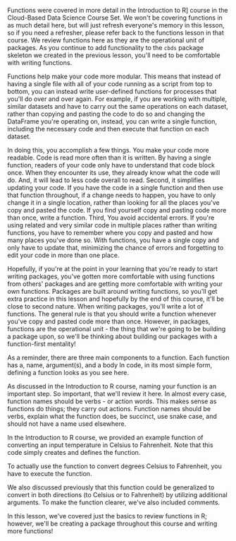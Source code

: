 Functions were covered in more detail in the Introduction to R] course in the Cloud-Based Data Science Course Set. We won't be covering functions in as much detail here, but will just refresh everyone's memory in this lesson, so if you need a refresher, please refer back to the functions lesson in that course. We review functions here as they are the operational unit of packages. As you continue to add functionality to the `cbds` package skeleton we created in the previous lesson, you'll need to be comfortable with writing functions. 

Functions help make your code more modular. This means that instead of having a single file with all of your code running as a script from top to bottom, you can instead write user-defined functions for processes that you'll do over and over again. For example, if you are working with multiple, similar datasets and have to carry out the same operations on each dataset, rather than copying and pasting the code to do so and changing the DataFrame you're operating on, instead, you can write a single function, including the necessary code and then execute that function on each dataset. 

In doing this, you accomplish a few things. You make your code more readable. Code is read more often than it is written. By having a single function, readers of your code only have to understand that code block once. When they encounter its use, they already know what the code will do. And, it will lead to less code overall to read. Second, it simplifies updating your code. If you have the code in a single function and then use that function throughout, if a change needs to happen, you have to only change it in a single location, rather than looking for all the places you've copy and pasted the code. If you find yourself copy and pasting code more than once, write a function. Third, You avoid accidental errors. If you're using related and very similar code in multiple places rather than writing functions, you have to remember where you copy and pasted and how many places you've done so. With functions, you have a single copy and only have to update that, minimizing the chance of errors and forgetting to edit your code in more than one place. 

Hopefully, if you're at the point in your learning that you're ready to start writing packages, you've gotten more comfortable with using functions from others' packages and are getting more comfortable with writing your own functions. Packages are built around writing functions, so you'll get extra practice in this lesson and hopefully by the end of this course, it'll be close to second nature. When writing packages, you'll write a lot of functions. The general rule is that you should write a function whenever you've copy and pasted code more than once. However, in packages, functions are the operational unit - the thing that we're going to be building a package upon, so we'll be thinking about building our packages with a function-first mentality!

As a reminder, there are three main components to a function. Each function has a, name, argument(s), and a body In code, in its most simple form, defining a function looks as you see here.

As discussed in the Introduction to R course, naming your function is an important step. So important, that we'll review it here. In almost every case, function names should be verbs - or action words. This makes sense as functions do things; they carry out actions. Function names should be verbs, explain what the function does, be succinct, use snake case, and should not have a name used elsewhere.


In the Introduction to R course, we provided an example function of converting an input temperature in Celsius to Fahrenheit. Note that this code simply creates and defines the function. 

To actually use the function to convert degrees Celsius to Fahrenheit, you have to execute the function.

We also discussed previously that this function could be generalized to convert in both directions (to Celsius or to Fahrenheit) by utilizing additional arguments. To make the function clearer, we've also included comments.

In this lesson, we've covered just the basics to review functions in R; however, we'll be creating a package throughout this course and writing more functions!


